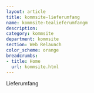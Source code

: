 ```yaml
---
layout: article
title: kommsite-lieferumfang
name: kommsite-tealieferumfangm
description: 
category: kommsite
department: kommsite
section: Web Relaunch
color_scheme: orange
breadcrumbs:
- title: Home
  url: kommsite.html
---
```


Lieferumfang